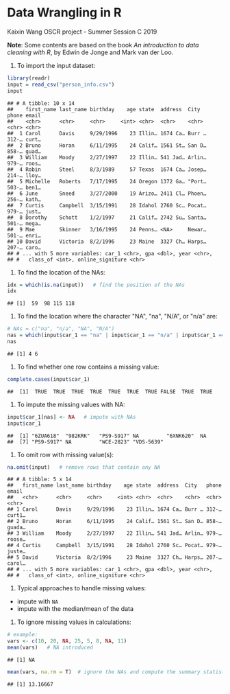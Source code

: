 Data Wrangling in R
================
Kaixin Wang
OSCR project - Summer Session C 2019

**Note**: Some contents are based on the book *An introduction to data cleaning with R*, by Edwin de Jonge and Mark van der Loo.

1.  To import the input dataset:

``` r
library(readr)
input = read_csv("person_info.csv")
input
```

    ## # A tibble: 10 x 14
    ##    first_name last_name birthday    age state  address  City   phone email
    ##    <chr>      <chr>     <chr>     <int> <chr>  <chr>    <chr>  <chr> <chr>
    ##  1 Carol      Davis     9/29/1996    23 Illin… 1674 Ca… Burr … 312-… curt…
    ##  2 Bruno      Horan     6/11/1995    24 Calif… 1561 St… San D… 858-… guad…
    ##  3 William    Moody     2/27/1997    22 Illin… 541 Jad… Arlin… 979-… roos…
    ##  4 Robin      Steel     8/3/1989     57 Texas  1674 Ca… Josep… 214-… lloy…
    ##  5 Michelle   Roberts   7/17/1995    24 Oregon 1372 Ga… "Port… 503-… ben1…
    ##  6 June       Sneed     3/27/2000    19 Arizo… 2411 Cl… Phoen… 256-… kath…
    ##  7 Curtis     Campbell  3/15/1991    28 Idahol 2760 Sc… Pocat… 979-… just…
    ##  8 Dorothy    Schott    1/2/1997     21 Calif… 2742 Su… Santa… 501-… mega…
    ##  9 Mae        Skinner   3/16/1995    24 Penns… <NA>     Newar… 501-… enri…
    ## 10 David      Victoria  8/2/1996     23 Maine  3327 Ch… Harps… 207-… caro…
    ## # ... with 5 more variables: car_1 <chr>, gpa <dbl>, year <chr>,
    ## #   class_of <int>, online_signiture <chr>

1.  To find the location of the NAs:

``` r
idx = which(is.na(input))   # find the position of the NAs
idx   
```

    ## [1]  59  98 115 118

1.  To find the location where the character "NA", "na", "N/A", or "n/a" are:

``` r
# NAs = c("na", "n/a", "NA", "N/A")
nas = which(input$car_1 == "na" | input$car_1 == "n/a" | input$car_1 == "NA" | input$car_1 == "N/A")
nas
```

    ## [1] 4 6

1.  To find whether one row contains a missing value:

``` r
complete.cases(input$car_1)
```

    ##  [1]  TRUE  TRUE  TRUE  TRUE  TRUE  TRUE  TRUE FALSE  TRUE  TRUE

1.  To impute the missing values with NA:

``` r
input$car_1[nas] <- NA   # impute with NAs
input$car_1
```

    ##  [1] "6ZUA618"  "982KRK"   "PS9-S917" NA         "6XNK620"  NA        
    ##  [7] "PS9-S917" NA         "WCE-2823" "VDS-5639"

1.  To omit row with missing value(s):

``` r
na.omit(input)   # remove rows that contain any NA
```

    ## # A tibble: 5 x 14
    ##   first_name last_name birthday    age state  address  City   phone email 
    ##   <chr>      <chr>     <chr>     <int> <chr>  <chr>    <chr>  <chr> <chr> 
    ## 1 Carol      Davis     9/29/1996    23 Illin… 1674 Ca… Burr … 312-… curt1…
    ## 2 Bruno      Horan     6/11/1995    24 Calif… 1561 St… San D… 858-… guada…
    ## 3 William    Moody     2/27/1997    22 Illin… 541 Jad… Arlin… 979-… roose…
    ## 4 Curtis     Campbell  3/15/1991    28 Idahol 2760 Sc… Pocat… 979-… juste…
    ## 5 David      Victoria  8/2/1996     23 Maine  3327 Ch… Harps… 207-… carol…
    ## # ... with 5 more variables: car_1 <chr>, gpa <dbl>, year <chr>,
    ## #   class_of <int>, online_signiture <chr>

1.  Typical approaches to handle missing values:

-   impute with `NA`
-   impute with the median/mean of the data

1.  To ignore missing values in calculations:

``` r
# example:
vars <- c(10, 20, NA, 25, 5, 8, NA, 11)
mean(vars)   # NA introduced
```

    ## [1] NA

``` r
mean(vars, na.rm = T)  # ignore the NAs and compute the summary statistics
```

    ## [1] 13.16667
